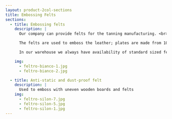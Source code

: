 ```yaml
---
layout: product-2col-sections
title: Embossing Felts
sections:
  - title: Embossing felts
    description: |
      Our company can provide felts for the tanning manufacturing. <br>

      The felts are used to emboss the leather; plates are made from 100% wool and are available in different sizes, density and thickness according to the customer requirements. <br>

      In our warehouse we always have availability of standard sized felts, in order to provide and guarantee our customers an efficient service delivery.

    img:
      - feltro-bianco-1.jpg
      - feltro-bianco-2.jpg

  - title: Anti-static and dust-proof felt
    description: |
      Used to emboss with uneven wooden boards and felts
    img:
      - feltro-silon-7.jpg
      - feltro-silon-5.jpg
      - feltro-silon-1.jpg
---
```

